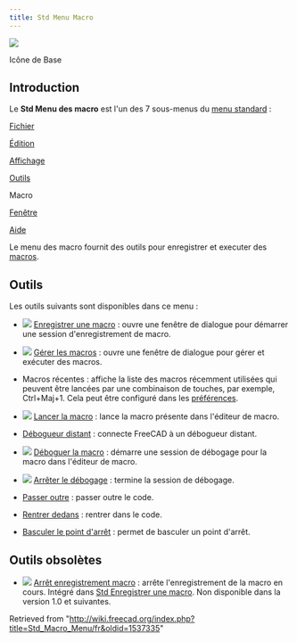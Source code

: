 ```yaml
---
title: Std Menu Macro
---
```


![](/images/Freecad.svg)

Icône de Base

## Introduction

Le **Std Menu des macro** est l'un des 7 sous-menus du [menu standard](/Standard_Menu/fr "Standard Menu/fr") :

[Fichier](/Std_File_Menu/fr "Std File Menu/fr")

[Édition](/Std_Edit_Menu/fr "Std Edit Menu/fr")

[Affichage](/Std_View_Menu/fr "Std View Menu/fr")

[Outils](/Std_Tools_Menu/fr "Std Tools Menu/fr")

Macro

[Fenêtre](/Std_Windows_Menu/fr "Std Windows Menu/fr")

[Aide](/Std_Help_Menu/fr "Std Help Menu/fr")

Le menu des macro fournit des outils pour enregistrer et executer des [macros](/Macros/fr "Macros/fr").

## Outils

Les outils suivants sont disponibles dans ce menu :

- ![](/images/Std_DlgMacroRecord.svg) [Enregistrer une macro](/Std_DlgMacroRecord/fr "Std DlgMacroRecord/fr") : ouvre une fenêtre de dialogue pour démarrer une session d'enregistrement de macro.

- ![](/images/Std_DlgMacroExecute.svg) [Gérer les macros](/Std_DlgMacroExecute/fr "Std DlgMacroExecute/fr") : ouvre une fenêtre de dialogue pour gérer et exécuter des macros.

* Macros récentes : affiche la liste des macros récemment utilisées qui peuvent être lancées par une combinaison de touches, par exemple, Ctrl+Maj+1. Cela peut être configuré dans les [préférences](/Preferences_Editor/fr "Preferences Editor/fr").

- ![](/images/Std_DlgMacroExecuteDirect.svg) [Lancer la macro](/Std_DlgMacroExecuteDirect/fr "Std DlgMacroExecuteDirect/fr") : lance la macro présente dans l'éditeur de macro.

* [Débogueur distant](/Std_MacroAttachDebugger/fr "Std MacroAttachDebugger/fr") : connecte FreeCAD à un débogueur distant.

- ![](/images/Std_MacroStartDebug.svg) [Déboguer la macro](/Std_MacroStartDebug/fr "Std MacroStartDebug/fr") : démarre une session de débogage pour la macro dans l'éditeur de macro.

- ![](/images/Std_MacroStopDebug.svg) [Arrêter le débogage](/Std_MacroStopDebug/fr "Std MacroStopDebug/fr") : termine la session de débogage.

* [Passer outre](/Std_MacroStepOver/fr "Std MacroStepOver/fr") : passer outre le code.

* [Rentrer dedans](/Std_MacroStepInto/fr "Std MacroStepInto/fr") : rentrer dans le code.

* [Basculer le point d'arrêt](/Std_ToggleBreakpoint/fr "Std ToggleBreakpoint/fr") : permet de basculer un point d'arrêt.

## Outils obsolètes

- ![](/images/Std_MacroStopRecord.svg) [Arrêt enregistrement macro](/Std_MacroStopRecord/fr "Std MacroStopRecord/fr") : arrête l'enregistrement de la macro en cours. Intégré dans [Std Enregistrer une macro](/Std_DlgMacroRecord/fr "Std DlgMacroRecord/fr"). Non disponible dans la version 1.0 et suivantes.

Retrieved from "<http://wiki.freecad.org/index.php?title=Std_Macro_Menu/fr&oldid=1537335>"
